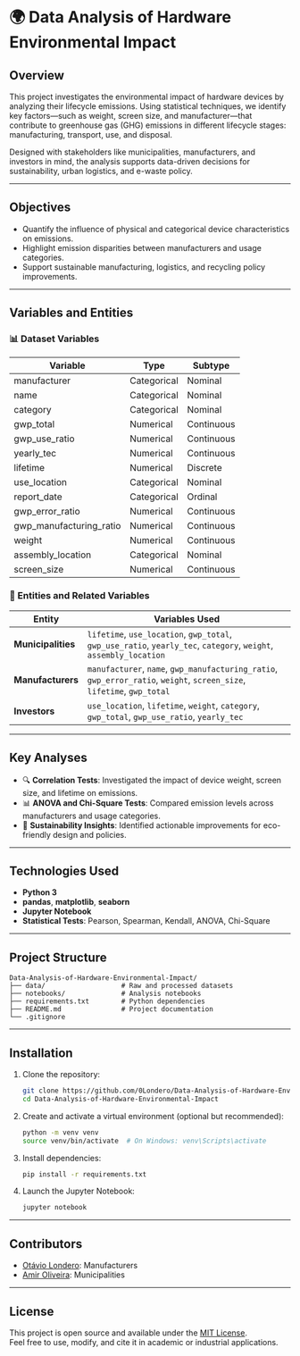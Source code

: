 # 🌍 Data Analysis of Hardware Environmental Impact

## Overview

This project investigates the environmental impact of hardware devices by analyzing their lifecycle emissions. Using statistical techniques, we identify key factors—such as weight, screen size, and manufacturer—that contribute to greenhouse gas (GHG) emissions in different lifecycle stages: manufacturing, transport, use, and disposal.

Designed with stakeholders like municipalities, manufacturers, and investors in mind, the analysis supports data-driven decisions for sustainability, urban logistics, and e-waste policy.

---

## Objectives

- Quantify the influence of physical and categorical device characteristics on emissions.
- Highlight emission disparities between manufacturers and usage categories.
- Support sustainable manufacturing, logistics, and recycling policy improvements.

---

## Variables and Entities

### 📊 Dataset Variables

| Variable                | Type         | Subtype     |
|-------------------------|--------------|-------------|
| manufacturer            | Categorical  | Nominal     |
| name                    | Categorical  | Nominal     |
| category                | Categorical  | Nominal     |
| gwp_total               | Numerical    | Continuous  |
| gwp_use_ratio           | Numerical    | Continuous  |
| yearly_tec              | Numerical    | Continuous  |
| lifetime                | Numerical    | Discrete    |
| use_location            | Categorical  | Nominal     |
| report_date             | Categorical  | Ordinal     |
| gwp_error_ratio         | Numerical    | Continuous  |
| gwp_manufacturing_ratio | Numerical    | Continuous  |
| weight                  | Numerical    | Continuous  |
| assembly_location       | Categorical  | Nominal     |
| screen_size             | Numerical    | Continuous  |

### 👥 Entities and Related Variables

| Entity         | Variables Used |
|----------------|----------------|
| **Municipalities** | `lifetime`, `use_location`, `gwp_total`, `gwp_use_ratio`, `yearly_tec`, `category`, `weight`, `assembly_location` |
| **Manufacturers**  | `manufacturer`, `name`, `gwp_manufacturing_ratio`, `gwp_error_ratio`, `weight`, `screen_size`, `lifetime`, `gwp_total` |
| **Investors**      | `use_location`, `lifetime`, `weight`, `category`, `gwp_total`, `gwp_use_ratio`, `yearly_tec` |

---

## Key Analyses

- 🔍 **Correlation Tests**: Investigated the impact of device weight, screen size, and lifetime on emissions.
- 📊 **ANOVA and Chi-Square Tests**: Compared emission levels across manufacturers and usage categories.
- 🧠 **Sustainability Insights**: Identified actionable improvements for eco-friendly design and policies.

---

## Technologies Used

- **Python 3**
- **pandas**, **matplotlib**, **seaborn**
- **Jupyter Notebook**
- **Statistical Tests**: Pearson, Spearman, Kendall, ANOVA, Chi-Square

---

## Project Structure

```
Data-Analysis-of-Hardware-Environmental-Impact/
├── data/                   # Raw and processed datasets
├── notebooks/              # Analysis notebooks
├── requirements.txt        # Python dependencies
├── README.md               # Project documentation
└── .gitignore
```

---

## Installation

1. Clone the repository:
   ```bash
   git clone https://github.com/0Londero/Data-Analysis-of-Hardware-Environmental-Impact.git
   cd Data-Analysis-of-Hardware-Environmental-Impact
   ```

2. Create and activate a virtual environment (optional but recommended):
   ```bash
   python -m venv venv
   source venv/bin/activate  # On Windows: venv\Scripts\activate
   ```

3. Install dependencies:
   ```bash
   pip install -r requirements.txt
   ```

4. Launch the Jupyter Notebook:
   ```bash
   jupyter notebook
   ```

---

## Contributors

- [Otávio Londero](https://github.com/0Londero): Manufacturers  
- [Amir Oliveira](https://github.com/aloblack): Municipalities

---

## License

This project is open source and available under the [MIT License](./LICENSE.txt).  
Feel free to use, modify, and cite it in academic or industrial applications.
